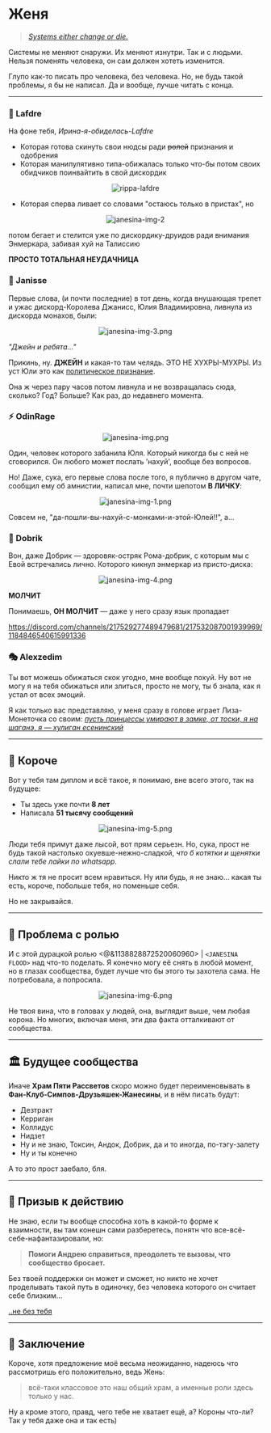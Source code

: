 # Женя

> *[Systems either change or die.](https://youtu.be/iKl0F640914?t=129)*

Системы не меняют снаружи. Их меняют изнутри. Так и с людьми. Нельзя поменять человека, он сам должен хотеть изменится.

Глупо как-то писать про человека, без человека. Но, не будь такой проблемы, я бы не написал. Да и вообще, лучше читать с конца.

---

### 👑 Lafdre
На фоне тебя, *Ирина-я-обиделась-Lafdre*

- Которая готова скинуть свои нюдсы ради ~~ролей~~ признания и одобрения
- Которая манипулятивно типа-обижалась только что-бы потом своих обидчиков поинвайтить в свой дискордик

<div align="center">

![rippa-lafdre](/images/assets/rippa-lafdre.png)

</div>

- Которая сперва ливает со словами "остаюсь только в пристах", но

<div align="center">

![janesina-img-2](/images/assets/janesina-img-2.png)

</div>

потом бегает и стелится уже по дискордику-друидов ради внимания Энмеркара, забивая хуй на Талиссию

**ПРОСТО ТОТАЛЬНАЯ НЕУДАЧНИЦА**

### 👸 Janisse
Первые слова, (и почти последние) в тот день, когда внушающая трепет и ужас дискорд-Королева Джанисс, Юлия Владимировна, ливнула из дискорда монахов, были:

<div align="center">

![janesina-img-3.png](/images/assets/janesina-img-3.png)

</div>

*"Джейн и ребята..."*

Прикинь, ну. **ДЖЕЙН** и какая-то там челядь.
ЭТО НЕ ХУХРЫ-МУХРЫ. Из уст Юли это как [политическое признание](https://ru.wikipedia.org/wiki/Международно-правовое_признание).

Она ж через пару часов потом ливнула и не возвращалась сюда, сколько? Год? Больше? Как раз, до недавнего момента.

### ⚡ OdinRage

<div align="center">

![janesina-img.png](/images/assets/janesina-img.png)

</div>

Один, человек которого забанила Юля. Который никогда бы с ней не сговорился. Он любого может послать 'нахуй', вообще без вопросов.

Но! Даже, сука, его первые слова после того, я публично в другом чате, сообщил ему об амнистии, написал мне, почти шепотом **В ЛИЧКУ**:

<div align="center">

![janesina-img-1.png](/images/assets/janesina-img-1.png)

</div>

Совсем не, "да-пошли-вы-нахуй-с-монками-и-этой-Юлей!!", а...

### 🤡 Dobrik
Вон, даже Добрик — здоровяк-остряк Рома-добрик, с которым мы с Евой встречались лично. Которого кикнул энмеркар из присто-диска:

<div align="center">

![janesina-img-4.png](/images/assets/janesina-img-4.png)

</div>

**МОЛЧИТ**

Понимаешь, **ОН МОЛЧИТ** — даже у него сразу язык пропадает

https://discord.com/channels/217529277489479681/217532087001939969/1184846540615991336

### 🎭 Alexzedim
Ты вот можешь обижаться скок угодно, мне вообще похуй. Ну вот не могу я на тебя обижаться или злиться, просто не могу, ты б знала, как я устал от всех эмоций.

Я как только вас представляю, у меня сразу в голове играет Лиза-Монеточка со своим:
*[пусть принцессы умирают в замке, от тоски, я на шаганэ, я — хулиган есенинский](https://www.youtube.com/watch?v=b5YGwF0eVuA)*

---

## 💭 Короче

Вот у тебя там диплом и всё такое, я понимаю, вне всего этого, так на будущее:
- Ты здесь уже почти **8 лет**
- Написала **51 тысячу сообщений**

<div align="center">

![janesina-img-5.png](/images/assets/janesina-img-5.png)

</div>

Люди тебя примут даже лысой, вот прям серьезн. Но, сука, прост не будь такой настолько охуевше-нежно-сладкой, *что б котятки и щенятки слали тебе лайки по whatsapp*.

Никто ж тя не просит всем нравиться. Ну или будь, я не знаю... какая ты есть, короче, побольше тебя, но поменьше себя.

Но не закрывайся.

---

## 👑 Проблема с ролью

И с этой дурацкой ролью <@&1138828872520060960> | `<JANESINA FLOOD>` над что-то поделать. Я конечно могу её снять в любой момент, но в глазах сообщества, будет лучше что бы этого ты захотела сама. Не потребовала, а попросила.

<div align="center">

![janesina-img-6.png](/images/assets/janesina-img-6.png)

</div>

Не твоя вина, что в головах у людей, она, выглядит выше, чем любая корона. Но многих, включая меня, эти два факта отталкивают от сообщества.

---

## 🏛️ Будущее сообщества

Иначе **Храм Пяти Рассветов** скоро можно будет переименовывать в **Фан-Клуб-Симпов-Друзьяшек-Жанесины**, и в нём писать будут:
- Дезтракт
- Керриган  
- Коллидус
- Нидзет
- Ну и не знаю, Токсин, Андок, Добрик, да и то иногда, по-тэгу-залету
- Ну и ты конечно

А то это прост заебало, бля.

---

## 🤝 Призыв к действию

Не знаю, если ты вообще способна хоть в какой-то форме к взаимности, вы там конешн сами разберетесь, понятн что все-всё-себе-нафантазировали, но:

> **Помоги Андрею справиться, преодолеть те вызовы, что сообщество бросает.** 

Без твоей поддержки он может и сможет, но никто не хочет проделывать такой путь в одиночку, без человека которого он считает себе близким...

[..не без тебя](https://youtu.be/LKZ7ygLTR0g?t=157)

---

## 💝 Заключение

Короче, хотя предложение моё весьма неожиданно, надеюсь что рассмотришь его положительно, ведь Жень:

> всё-таки классовое это наш общий храм, а именные роли здесь только у нас.

Ну а кроме этого, правд, чего тебе не хватает ещё, а? Короны что-ли? Так у тебя даже она и так есть)


